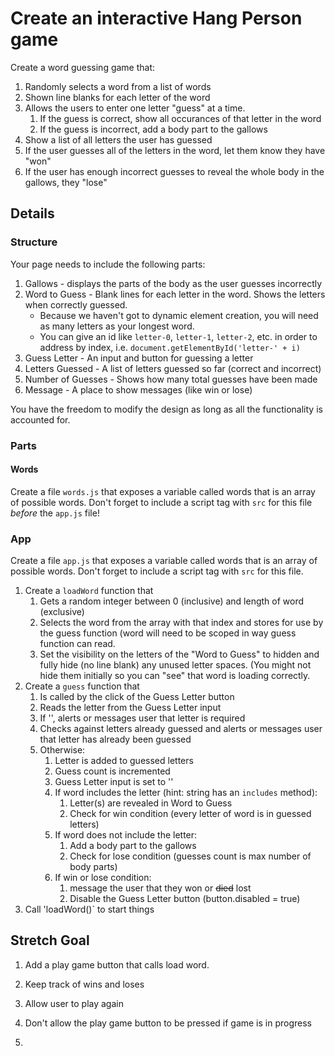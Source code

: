 # Create an interactive Hang Person game

Create a word guessing game that:

1. Randomly selects a word from a list of words
1. Shown line blanks for each letter of the word
1. Allows the users to enter one letter "guess" at a time.
    1. If the guess is correct, show all occurances of that letter in the word
    1. If the guess is incorrect, add a body part to the gallows
1. Show a list of all letters the user has guessed
1. If the user guesses all of the letters in the word, let them know they have "won"
1. If the user has enough incorrect guesses to reveal the whole body in the gallows, they "lose"

## Details

### Structure

Your page needs to include the following parts:

1. Gallows - displays the parts of the body as the user guesses incorrectly
2. Word to Guess - Blank lines for each letter in the word. Shows the letters when correctly guessed.
    * Because we haven't got to dynamic element creation, you will need as many letters as your longest word.
    * You can give an id like `letter-0`, `letter-1`, `letter-2`, etc. in order to address by index, i.e. 
    `document.getElementById('letter-' + i)`
3. Guess Letter - An input and button for guessing a letter
4. Letters Guessed - A list of letters guessed so far (correct and incorrect)
5. Number of Guesses - Shows how many total guesses have been made
6. Message - A place to show messages (like win or lose)

You have the freedom to modify the design as long as all the functionality is accounted for.

### Parts

#### Words

Create a file `words.js` that exposes a variable called words that is an array of possible words. 
Don't forget to include a script tag with `src` for this file _before_ the `app.js` file!

### App

Create a file `app.js` that exposes a variable called words that is an array of possible words. 
Don't forget to include a script tag with `src` for this file.

1. Create a `loadWord` function that
    1. Gets a random integer between 0 (inclusive) and length of word (exclusive)
    1. Selects the word from the array with that index and stores for use by the guess function (word 
    will need to be scoped in way guess function can read.
    1. Set the visibility on the letters of the "Word to Guess" to hidden and fully hide 
    (no line blank) any unused letter spaces. (You might not hide them initially so you can "see" that
    word is loading correctly.
1. Create a `guess` function that
    1. Is called by the click of the Guess Letter button
    1. Reads the letter from the Guess Letter input
    1. If '', alerts or messages user that letter is required
    1. Checks against letters already guessed and alerts or messages user that letter has already
    been guessed
    1. Otherwise:
        1. Letter is added to guessed letters
        1. Guess count is incremented
        1. Guess Letter input is set to ''
        1. If word includes the letter (hint: string has an `includes` method):
            1. Letter(s) are revealed in Word to Guess
            1. Check for win condition (every letter of word is in guessed letters)
        1. If word does not include the letter:
            1. Add a body part to the gallows
            1. Check for lose condition (guesses count is max number of body parts)
        1. If win or lose condition:
            1. message the user that they won or ~~died~~ lost
            1. Disable the Guess Letter button (button.disabled = true)
1. Call 'loadWord()` to start things
            
## Stretch Goal

1. Add a play game button that calls load word.
1. Keep track of wins and loses
1. Allow user to play again
1. Don't allow the play game button to be pressed if game is in progress


1. 
